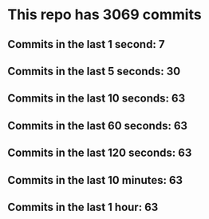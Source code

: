 # This repo has 3069 commits

## Commits in the last 1 second: 7
## Commits in the last 5 seconds: 30
## Commits in the last 10 seconds: 63
## Commits in the last 60 seconds: 63
## Commits in the last 120 seconds: 63
## Commits in the last 10 minutes: 63
## Commits in the last 1 hour: 63
